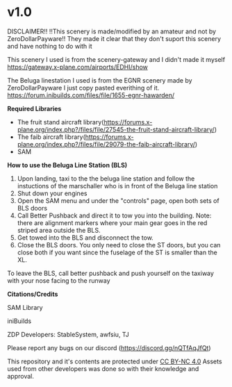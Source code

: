 # v1.0
DISCLAIMER!!
!!This scenery is made/modified by an amateur and not by ZeroDollarPayware!!
They made it clear that they don't suport this scenery and have nothing to do with it

This scenery I used is from the scenery-gateway and I didn't made it myself
https://gateway.x-plane.com/airports/EDHI/show

The Beluga linestation I used is from the EGNR scenery made by ZeroDollarPayware I just copy pasted everithing of it.
https://forum.inibuilds.com/files/file/1655-egnr-hawarden/

**Required Libraries**
* The fruit stand aircraft library(https://forums.x-plane.org/index.php?/files/file/27545-the-fruit-stand-aircraft-library/)
* The faib aircraft library(https://forums.x-plane.org/index.php?/files/file/29079-the-faib-aircraft-library/)
* SAM

**How to use the Beluga Line Station (BLS)**
1. Upon landing, taxi to the the beluga line station and follow the instuctions of the marschaller who is in front of the Beluga line station 
2. Shut down your engines
3. Open the SAM menu and under the "controls" page, open both sets of BLS doors
4. Call Better Pushback and direct it to tow you into the building. Note: there are alignment markers where your main gear goes in the red striped area outside the BLS. 
5. Get towed into the BLS and disconnect the tow. 
6. Close the BLS doors. You only need to close the ST doors, but you can close both if you want since the fuselage of the ST is smaller than the XL. 

To leave the BLS, call better pushback and push yourself on the taxiway with your nose facing to the runway

**Citations/Credits**

SAM Library

iniBuilds

ZDP Developers: StableSystem, awfsiu, TJ

Please report any bugs on our discord (https://discord.gg/nQTfAqJfQt)

This repository and it's contents are protected under [CC BY-NC 4.0](https://creativecommons.org/licenses/by-nc/4.0/)
Assets used from other developers was done so with their knowledge and approval. 
